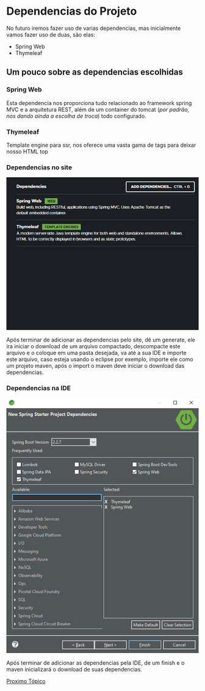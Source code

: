 # Dependencias do Projeto
No futuro iremos fazer uso de varias dependencias, mas inicialmente vamos fazer uso de duas, são elas:
* Spring Web
* Thymeleaf
## Um pouco sobre as dependencias escolhidas

### Spring Web
Esta dependencia nos proporciona tudo relacionado ao framework spring MVC e a arquitetura REST, além de um container do tomcat (_por padrão, nos dando ainda a escolha de troca_) todo configurado.

### Thymeleaf
Template engine para ssr, nos oferece uma vasta gama de tags para deixar nosso HTML top

### Dependencias no site
<p align="center">
    <img src="../../assets/initializr-dependencies.png" alt="initializr dependencies">
</p>
Após terminar de adicionar as dependencias pelo site, dê um generate, ele ira iniciar o download de um arquivo compactado, descompacte este arquivo e o coloque em uma pasta desejada, va até a sua IDE e importe este arquivo, caso esteja usando o eclipse por exemplo, importe ele como um projeto maven, após o import o maven deve iniciar o download das dependencias.

### Dependencias na IDE
<p align="center">
    <img src="../../assets/sts-dependencies.png" alt="sts dependencies">
</p>
Após terminar de adicionar as dependencias pela IDE, de um finish e o maven inicializará o download de suas dependencias.

[Proximo Tópico](../2-Iniciando-com-Spring/estrutura-inicial.md)